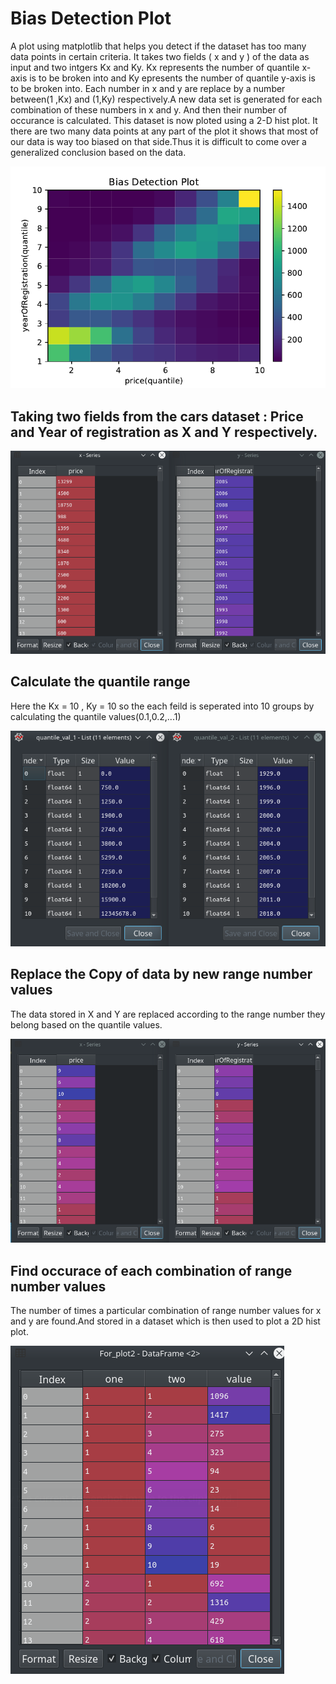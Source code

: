 # Bias Detection Plot
A plot using matplotlib that helps you detect if the dataset has too many data points in certain criteria.
It takes two fields ( x and y ) of the data as input and two intgers Kx and Ky. Kx represents the number of quantile x-axis is to be broken into and Ky epresents the number of quantile y-axis is to be broken into.
Each number in x and y are replace by a number between(1 ,Kx) and (1,Ky) respectively.A new data set is generated for each combination of these numbers in x and y. And then their number of occurance is calculated.
This dataset is now ploted using a 2-D hist plot. It there are two many data points at any part of the plot it shows that most of our data is way too biased on that side.Thus it is difficult to come over a generalized conclusion based on the data.
 
 
![Example plot](Bias_Detection_Plot_Price_year.png?raw=true "Bias_Detection_Plot_Price_year")

## Taking two fields from the cars dataset : Price and Year of registration as X and Y respectively.
![Dataset image](Images/x_y_intial.png?raw=true "x_y_intial")

## Calculate the quantile range
Here the Kx = 10 , Ky = 10 so the each feild is seperated into 10 groups by calculating the quantile values(0.1,0.2,...1) 

![Quatile_range image](Images/Quatile_range.png?raw=true "Quatile_range")

## Replace the Copy of data by new range number values
The data stored in X and Y are replaced according to the range number they belong based on the quantile values.

![x_y_final](Images/x_y_final.png?raw=true "x_y_final")


## Find occurace of each combination of range number values
The number of times a particular combination of range number values for x and y are found.And stored in a dataset which is then used to plot a 2D hist plot.

![Final_dataset](Images/Final_dataset.png?raw=true "Final_dataset")
